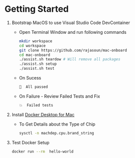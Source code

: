 # Getting Started 

1. Bootstrap MacOS to use Visual Studio Code DevContainer 
    * Open Terminal Window and run following commands 

        ```sh
        mkdir workspace 
        cd workspace
        git clone https://github.com/rajasoun/mac-onboard
        cd mac-onboard
        ./assist.sh teardow # Will remove all packages
        ./assist.sh setup
        ./assist.sh test
        ```

    * On Sucess

        ```sh
        💯  All passed
        ```

    * On Failure - Review Failed Tests and Fix

        ```sh
        💥  Failed tests
        ```

1. Install [Docker Desktop for Mac](https://docs.docker.com/desktop/mac/install/)
    * To Get Details about the Type of Chip 
        ```sh
        sysctl -n machdep.cpu.brand_string
        ```

1. Test Docker Setup 
    ```sh
    docker run --rm  hello-world
    ```

